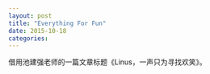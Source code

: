 ```yaml
---
layout: post
title: "Everything For Fun"
date: 2015-10-18
categories:
---
```


借用池建强老师的一篇文章标题《Linus，一声只为寻找欢笑》。